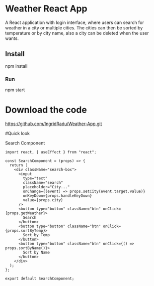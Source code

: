 # Weather React App
A React application with login interface, where users can search for weather in a city or multiple cities.
The cities can then be sorted by temperature or by city name, also a city can be deleted when the user wants.

## Install
npm install

### Run
npm start

# Download the code
https://github.com/IngridRadu/Weather-App.git

#Quick look

Search Component

```
import react, { useEffect } from "react";

const SearchComponent = (props) => {
  return (
    <div className="search-box">
      <input
        type="text"
        className="search"
        placeholder="City..."
        onChange={(event) => props.setCity(event.target.value)}
        onKeyDown={props.handleKeyDown}
        value={props.city}
      />
      <button type="button" className="btn" onClick={props.getWeather}>
        Search
      </button>
      <button type="button" className="btn" onClick={props.sortByTemp}>
        Sort by Temp
      </button>
      <button type="button" className="btn" onClick={() => props.sortByName()}>
        Sort by Name
      </button>
    </div>
  );
};

export default SearchComponent;
```
